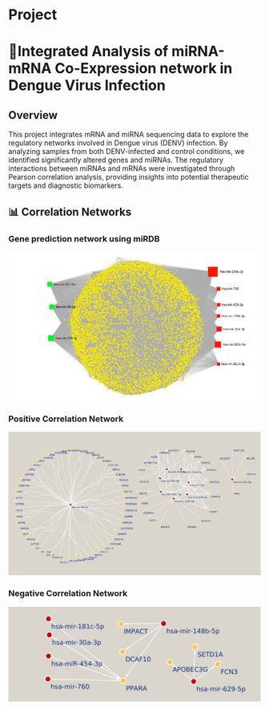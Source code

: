 # Project
# 🧬Integrated Analysis of miRNA-mRNA Co-Expression network in Dengue Virus Infection

## Overview
This project integrates mRNA and miRNA sequencing data to explore the regulatory networks involved in Dengue virus (DENV) infection. By analyzing samples from both DENV-infected and control conditions, we identified significantly altered genes and miRNAs. The regulatory interactions between miRNAs and mRNAs were investigated through Pearson correlation analysis, providing insights into potential therapeutic targets and diagnostic biomarkers.

## 📊 Correlation Networks

### Gene prediction network using miRDB
![miRNA-Gene Correlation](./miRNA-gene.png)

### Positive Correlation Network
![Positive Correlation Network](./corrleated_network.png)


### Negative Correlation Network
![Negative Correlation Network](./neg_correlated_network.png)

